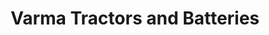 ---
title: "Varma Tractors and Batteries"
url: /yavatmal/varma-tractors-and-batteries/
shop: car
---